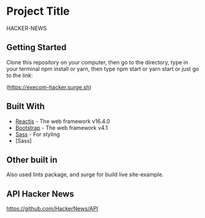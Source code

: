 # Project Title

HACKER-NEWS

## Getting Started

Clone this repository on your computer, then go to the directory, type in your terminal npm install or yarn, then type npm start or yarn start or just go to the link:

(https://execom-hacker.surge.sh)

## Built With

- [Reactjs](https://reactjs.org/) - The web framework v16.4.0
- [Bootstrap](https://getbootstrap.com/) - The web framework v4.1
- [Sass](https://sass-lang.com/) - For styling
- [Sass]

## Other built in

Also used lints package, and surge for build live site-example.

## API Hacker News

https://github.com/HackerNews/API
